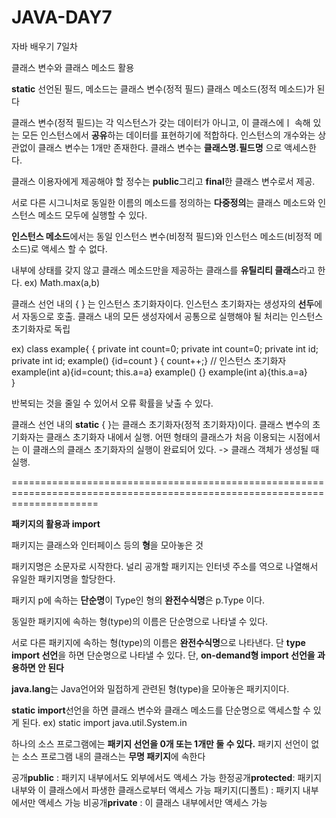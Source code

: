 # JAVA-DAY7
자바 배우기 7일차 

클래스 변수와 클래스 메소드 활용

**static** 선언된 필드, 메소드는 클래스 변수(정적 필드) 클래스 메소드(정적 메소드)가 된다

클래스 변수(정적 필드)는 각 익스턴스가 갖는 데이터가 아니고, 이 클래스에ㅣ 속해 있는 모든 인스턴스에서 **공유**하는 데이터를 표현하기에 적합하다.
인스턴스의 개수와는 상관없이 클래스 변수는 1개만 존재한다. 클래스 변수는 **클래스명.필드명** 으로 액세스한다.

클래스 이용자에게 제공해야 할 정수는 **public**그리고 **final**한 클래스 변수로서 제공.

서로 다른 시그니처로 동일한 이름의 메소드를 정의하는 **다중정의**는 클래스 메소드와 인스턴스 메소드 모두에 실행할 수 있다.

**인스턴스 메소드**에서는 동일 인스턴스 변수(비정적 필드)와 인스턴스 메소드(비정적 메소드)로 액세스 할 수 없다.

내부에 상태를 갖지 않고 클래스 메소드만을 제공하는 클래스를 **유틸리티 클래스**라고 한다. ex) Math.max(a,b) 

클래스 선언 내의 { } 는 인스턴스 초기화자이다. 인스턴스 초기화자는 생성자의 **선두**에서 자동으로 호출. 클래스 내의 모든 생성자에서 공통으로 실행해야 될 처리는 인스턴스 초기화자로 독립

ex) class example{ 
{   private int count=0;                                             private int count=0;
    private int id;                                                  private int id;
    example() {id=count }                                            { count++;} // 인스턴스 초기화자 
    example(int a){id=count; this.a=a}                                example() {}
                                                                      example(int a){this.a=a}  
}

반복되는 것을 줄일 수 있어서 오류 확률을 낮출 수 있다. 

클래스 선언 내의 **static** { }는 클래스 초기화자(정적 초기화자)이다. 클래스 변수의 초기화자는 클래스 초기화자 내에서 실행. 어떤 형태의 클래스가 처음 이용되는 시점에서는 이 클래스의 클래스 초기화자의 실행이 완료되어 있다.
-> 클래스 객체가 생성될 때 실행. 

===========================================================================================================================

**패키지의 활용과 import**

패키지는 클래스와 인터페이스 등의 **형**을 모아놓은 것

패키지명은 소문자로 시작한다. 널리 공개할 패키지는 인터넷 주소를 역으로 나열해서 유일한 패키지명을 할당한다.

패키지 p에 속하는 **단순명**이 Type인 형의 **완전수식명**은 p.Type 이다.

동일한 패키지에 속하는 형(type)의 이름은 단순명으로 나타낼 수 있다.

서로 다른 패키지에 속하는 형(type)의 이름은 **완전수식명**으로 나타낸다. 단 **type import 선언**을 하면 단순명으로 나타낼 수 있다.
단, **on-demand형 import 선언을 과용하면 안 된다**

**java.lang**는 Java언어와 밀접하게 관련된 형(type)을 모아놓은 패키지이다. 

**static import**선언을 하면 클래스 변수와 클래스 메소드를 단순명으로 액세스할 수 있게 된다. ex) static import java.util.System.in 

하나의 소스 프로그램에는 **패키지 선언을 0개 또는 1개만 둘 수 있다.** 패키지 선언이 없는 소스 프로그램 내의 클래스는 **무명 패키지**에 속한다

공개**public** : 패키지 내부에서도 외부에서도 액세스 가능
한정공개**protected**: 패키지 내부와 이 클래스에서 파생한 클래스로부터 액세스 가능
패키지(디폴트) : 패키지 내부에서만 액세스 가능
비공개**private** : 이 클래스 내부에서만 액세스 가능 

